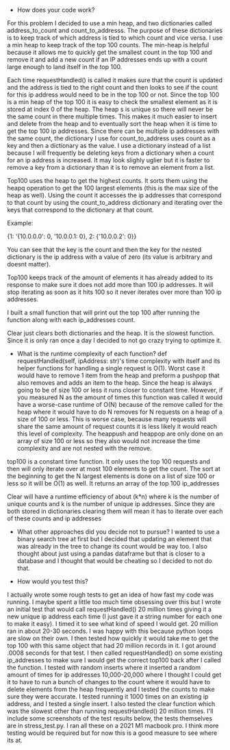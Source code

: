 * How does your code work?

For this problem I decided to use a min heap, and two dictionaries called address_to_count and count_to_addresss. The purpose of these dictionaries is to keep track of which address is tied to which count and vice versa. I use a min heap to keep track of the top 100 counts. The min-heap is helpful because it allows me to quickly get the smallest count in the top 100 and remove it and add a new count if an IP addresses ends up with a count large enough to land itself in the top 100. 

Each time requestHandled() is called it makes sure that the count is updated and the address is tied to the right count and then looks to see if the count for this ip address would need to be in the top 100 or not. Since the top 100 is a min heap of the top 100 it is easy to check the smallest element as it is stored at index 0 of the heap. The heap s is unique so there will never be the same count in there multiple times. This makes it much easier to insert and delete from the heap and to eventually sort the heap when it is time to get the top 100 ip addresses. Since there can be multiple ip addresses with the same count, the dictionary I use for count_to_address uses count as a key and then a dictionary as the value. I use a dictionary instead of a list because I will frequently be deleting keys from a dictionary when a count for an ip address is increased. It may look slighly uglier but it is faster to remove a key from a dictionary than it is to remove an element from a list. 

Top100 uses the heap to get the highest counts. It sorts them using the heapq operation to get the 100 largest elements (this is the max size of the heap as well). Using the count it accesses the ip addresses that correspond to that count by using the count_to_address dictionary and iterating over the keys that correspond to the dictionary at that count.

Example:

{1: '{10.0.0.0': 0, '10.0.0.1: 0},  2: {'10.0.0.2': 0}}

You can see that the key is the count and then the key for the nested dictionary is the ip address with a value of zero (its value is arbitrary and doesnt matter).

Top100 keeps track of the amount of elements it has already added to its response to make sure it does not add more than 100 ip addresses. It will stop iterating as soon as it hits 100 so it never iterates over more than 100 ip addresses. 

I built a small function that will print out the top 100 after running the function along with each ip_addresses count. 

Clear just clears both dictionaries and the heap. It is the slowest function. Since it is only ran once a day I decided to not go crazy trying to optimize it.


* What is the runtime complexity of each function?
def requestHandled(self, ipAddress: str)'s time complexity with itself and its helper functions for handling a single request is O(1). Worst case it would have to remove 1 item from the heap and preform a pushpop that also removes and adds an item to the heap. Since the heap is always going to be of size 100 or less it runs closer to constant time. However, if you measured N as the amount of times this function was called it would have a worse-case runtime of O(N) because of the remove called for the heap where it would have to do N removes for N requests on a heap of a size of 100 or less. This is worse case, because many requests will share the same amount of request counts it is less likely it would reach this level of complexity. The heappush and heappop are only done on an array of size 100 or less so they also would not increase the time complexity and are not nested with the remove.

top100 is a constant time function. It only uses the top 100 requests and then will only iterate over at most 100 elements to get the count. The sort at the beginning to get the N largest elements is done on a list of size 100 or less so it will be O(1) as well. It returns an array of the top 100 ip_addresses

Clear will have a runtime efficiency of about (k*n) where k is the number of unique counts and k is the number of unique ip addresses. Since they are both stored in dictionaries clearing them will mean it has to iterate over each of these counts and ip addresses

* What other approaches did you decide not to pursue?
I wanted to use a binary search tree at first but I decided that updating an element that was already in the tree to change its count would be way too. I also thought about just using a pandas dataframe but that is closer to a database and I thought that would be cheating so I decided to not do that.


* How would you test this?

I actually wrote some rough tests to get an idea of how fast my code was running. I maybe spent a little too much time obsessing over this but I wrote an initial test that would call requestHandled() 20 million times giving it a new unique ip address each time (I just gave it a string number for each one to make it easy). I timed it to see what kind of speed I would get. 20 million ran in about 20-30 seconds. I was happy with this because python loops are slow on their own. I then tested how quickly it would take me to get the top 100 with this same object that had 20 million records in it. I got around .0008 seconds for that test. I then called requestHandled() on some existing ip_addresses to make sure I would get the correct top100 back after I called the function. I tested with random inserts where it inserted a random amount of times for  ip addresses 10,000-20,000 where I thought I could get it to have to run a bunch of changes to the count where it would have to delete elements from the heap frequently and I tested the counts to make sure they were accurate. I tested running it 1000 times on an existing ip address, and I tested a single insert. I also tested the clear function which was the slowest other than running requestHandled() 20 million times. I'll include some screenshots of the test results below, the tests themselves are in stress_test.py.  I ran all these on a 2021 M1 macbook pro. I think more testing would be required but for now this is a good measure to see where its at.

